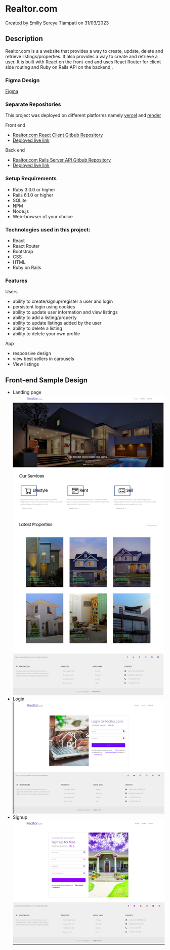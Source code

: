 # Realtor.com
Created by Emilly Sereya Tiampati on 31/03/2023

## Description
Realtor.com is a a website that provides a way to create, update, delete and retrieve listings/properties. It also provides a way to create and retrieve a user. It is built with React on the front-end and uses React Router for client side routing and Ruby on Rails API on the backend . 

### Figma Design
[Figma](https://www.figma.com/file/KjCxyeq5ekDAotQpoqHbLf/REIS---Real-State-Listing-Figma?node-id=0-1&t=2RwzFTYsaICVL4C9-0)

### Separate Repositories
This project was deployed on different platforms namely [vercel](https://vercel.com/) and [render](https://render.com/)

Front end
* [Realtor.com React Client Gitbub Repository ]()
* [Deployed live link]()

Back end
* [Realtor.com Rails Server API Gitbub Repository ]()
* [Deployed live link]()

### Setup Requirements
* Ruby 3.0.0 or higher
* Rails 6.1.0 or higher
* SQLite
* NPM
* Node.js
* Web-browser of your choice

### Technologies used in this project:
- React
- React Router
- Bootstrap
- CSS
- HTML
- Ruby on Rails


### Features
Users
* ability to create/signup/register a user and login
* persistent login using cookies
* ability to update user information and view listings
* ability to add a listing/property
* ability to update listings added by the user
* ability to delete a listing
* ability to delete your own profile

App

* responsive design
* view best sellers in carousels
* View listings

## Front-end Sample Design
* Landing page
<img
  src="./readme-images/homepage.png"
  alt="Realtor.com Landing Page"
  title="Homepage">
* Login
<img
  src="./readme-images/login.png"
  alt="Realtor.com Landing Page"
  title="Homepage">
* Signup
<img
  src="./readme-images/signup.png"
  alt="Realtor.com Landing Page"
  title="Homepage">